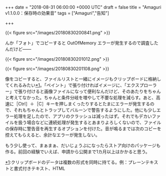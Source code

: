 
+++
date = "2018-08-31 06:00:00 +0000 UTC"
draft = false
title = "Amaguri v1.1.0.0：保存時の効果音"
tags = ["Amaguri","告知"]

+++


{{< figure src="/images/20180830200841.png"  >}}

んか「フォト」でコピーすると OutOfMemory エラーが発生するので調査したんだけど――

{{< figure src="/images/20180830201012.png"  >}}

{{< figure src="/images/20180830201108.png"  >}}

像をコピーすると、ファイルリストと一緒にイメージもクリップボードに格納してくれるみたい<a href="#f-384b75a0" name="fn-384b75a0" title="クリップボードのデータは複数の形式を同時に持てる。例：プレーンテキストと書式付きテキスト、HTML">*1</a>。「ペイント」で張り付ければイメージに、「エクスプローラー」で張り付けると画像ファイルになって便利なんだけど、そのあたりをちゃんと考えてなかった。ちゃんと条件分岐を増やして不要な処理を減らす。あと、高速に［Ctrl］＋［C］キーを押しまくったりするとたまにエラーが発生するので、それもちゃんとトラップしてバルーンで警告するようにした。他にも少しエラー処理を足したので、アプリのクラッシュは減ったはず。それでもデカいファイルを扱う場合などに連続処理が発生するとあまりよろしくないので、ファイルの保存時に警告音を再生するオプションを付けた。音が鳴るまでは次のコピーを控えてもらえると、余計なエラーが発生しない。
<div class="github-card" data-user="daruyanagi/Amaguri/releases/tag" data-repo="v1.1.0.0" data-width="400" data-height="" data-theme="default"></div

>
<script src="https://cdn.jsdelivr.net/github-cards/latest/widget.js"></script>
もう少し使って、まぁまぁ、だいじょうぶになったらストア向けのパッケージも作る。前回の経験でいえば、申請から公開まで1カ月以上はかかると思う。
<div class="footnote">
<a href="#fn-384b75a0" name="f-384b75a0" class="footnote-number">*1</a><span class="footnote-delimiter">:</span><span class="footnote-text">クリップボードのデータは複数の形式を同時に持てる。例：プレーンテキストと書式付きテキスト、HTML</span>
</div>

